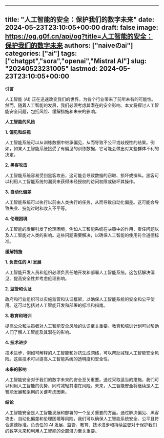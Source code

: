 
---
title: "人工智能的安全：保护我们的数字未来"
date: 2024-05-23T23:10:05+00:00
draft: false
image: https://og.g0f.cn/api/og?title=人工智能的安全：保护我们的数字未来
authors: ["naiveのai"]
categories: ["ai"]
tags: ["chatgpt","sora","openai","Mistral AI"]
slug: "20240523231005"
lastmod: 2024-05-23T23:10:05+00:00
---
**引言**

人工智能 (AI) 正在迅速改变我们的世界，为各个行业带来了前所未有的可能性。然而，随着人工智能的发展，我们必须考虑其潜在的安全影响。本文将探讨人工智能安全问题，包括风险、缓解措施和未来的影响。

**人工智能的风险**

**1. 偏见和歧视**

人工智能系统可以从训练数据中继承偏见，从而导致不公平或歧视性的结果。例如，如果人工智能系统接受了有偏见的训练数据，它可能会做出对某些群体不利的决定。

**2. 黑客攻击**

人工智能系统容易受到黑客攻击，这可能会导致数据的窃取、损坏或操纵。黑客可以利用人工智能系统的漏洞来获得未经授权的访问权限或破坏其操作。

**3. 自动化偏差**

人工智能系统可以执行以前由人类执行的任务，从而导致自动化偏差。这可能会导致失业、技能过时和收入不平等。

**4. 伦理困境**

人工智能的发展引发了伦理困境，例如人工智能系统在决策中的作用、责任问题以及人工智能对人类的影响。这些问题需要解决，以确保人工智能的使用符合道德标准。

**缓解措施**

**1. 负责任的 AI 发展**

人工智能开发人员和组织必须负责任地开发和部署人工智能系统。这包括解决偏见、提高安全性并考虑伦理影响。

**2. 监管和认证**

政府和行业组织可以实施监管和认证框架，以确保人工智能系统的安全和公平使用。这可以包括对人工智能开发和部署的标准和指南。

**3. 教育和培训**

提高公众和决策者对人工智能安全风险的认识至关重要。教育和培训计划可以帮助人们了解人工智能及其潜在的影响。

**4. 技术进步**

技术进步，例如可解释的人工智能和对抗生成网络，可以帮助减轻人工智能安全风险。这些技术可以提高人工智能系统的透明度和安全性。

**未来的影响**

人工智能安全对于我们的数字未来的安全至关重要。通过采取适当的措施，我们可以利用人工智能的优势，同时减轻其潜在风险。未来，人工智能安全将继续是人工智能发展和采用的关键考虑因素。

**结论**

人工智能安全是人工智能发展和部署的一个至关重要的方面。通过解决偏见、黑客攻击、自动化偏差和伦理困境等风险，我们可以确保人工智能系统安全、公平且符合道德标准。负责任的 AI 发展、监管、教育、技术进步和持续监督对于保护我们的数字未来和利用人工智能的全部潜力至关重要。
